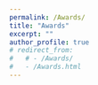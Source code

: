 ```yaml
---
permalink: /Awards/
title: "Awards"
excerpt: ""
author_profile: true
# redirect_from: 
#   # - /Awards/
#   - /Awards.html
---
```

